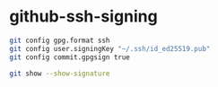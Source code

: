 # github-ssh-signing

```bash
git config gpg.format ssh
git config user.signingKey "~/.ssh/id_ed25519.pub"
git config commit.gpgsign true
```

```bash
git show --show-signature
```
